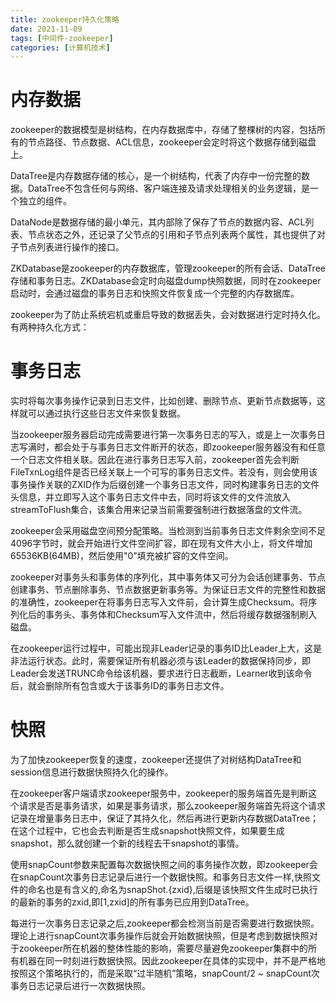 ```yaml
---
title: zookeeper持久化策略
date: 2021-11-09
tags: [中间件-zookeeper]
categories: [计算机技术]
---
```


# 内存数据
zookeeper的数据模型是树结构，在内存数据库中，存储了整棵树的内容，包括所有的节点路径、节点数据、ACL信息，zookeeper会定时将这个数据存储到磁盘上。

DataTree是内存数据存储的核心，是一个树结构，代表了内存中一份完整的数据。DataTree不包含任何与网络、客户端连接及请求处理相关的业务逻辑，是一个独立的组件。

DataNode是数据存储的最小单元，其内部除了保存了节点的数据内容、ACL列表、节点状态之外，还记录了父节点的引用和子节点列表两个属性，其也提供了对子节点列表进行操作的接口。

ZKDatabase是zookeeper的内存数据库，管理zookeeper的所有会话、DataTree存储和事务日志。ZKDatabase会定时向磁盘dump快照数据，同时在zookeeper启动时，会通过磁盘的事务日志和快照文件恢复成一个完整的内存数据库。

zookeeper为了防止系统宕机或重启导致的数据丢失，会对数据进行定时持久化。有两种持久化方式：

# 事务日志
实时将每次事务操作记录到日志文件，比如创建、删除节点、更新节点数据等，这样就可以通过执行这些日志文件来恢复数据。

当zookeeper服务器启动完成需要进行第一次事务日志的写入，或是上一次事务日志写满时，都会处于与事务日志文件断开的状态，即zookeeper服务器没有和任意一个日志文件相关联。因此在进行事务日志写入前，zookeeper首先会判断FileTxnLog组件是否已经关联上一个可写的事务日志文件。若没有，则会使用该事务操作关联的ZXID作为后缀创建一个事务日志文件，同时构建事务日志的文件头信息，并立即写入这个事务日志文件中去，同时将该文件的文件流放入streamToFlush集合，该集合用来记录当前需要强制进行数据落盘的文件流。

zookeeper会采用磁盘空间预分配策略。当检测到当前事务日志文件剩余空间不足4096字节时，就会开始进行文件空间扩容，即在现有文件大小上，将文件增加65536KB(64MB)，然后使用"0"填充被扩容的文件空间。

zookeeper对事务头和事务体的序列化，其中事务体又可分为会话创建事务、节点创建事务、节点删除事务、节点数据更新事务等。为保证日志文件的完整性和数据的准确性，zookeeper在将事务日志写入文件前，会计算生成Checksum。将序列化后的事务头、事务体和Checksum写入文件流中，然后将缓存数据强制刷入磁盘。

在zookeeper运行过程中，可能出现非Leader记录的事务ID比Leader上大，这是非法运行状态。此时，需要保证所有机器必须与该Leader的数据保持同步，即Leader会发送TRUNC命令给该机器，要求进行日志截断，Learner收到该命令后，就会删除所有包含或大于该事务ID的事务日志文件。

# 快照
为了加快zookeeper恢复的速度，zookeeper还提供了对树结构DataTree和session信息进行数据快照持久化的操作。

在zookeeper客户端请求zookeeper服务中，zookeeper的服务端首先是判断这个请求是否是事务请求，如果是事务请求，那么zookeeper服务端首先将这个请求记录在增量事务日志中，保证了其持久化，然后再进行更新内存数据DataTree；在这个过程中，它也会去判断是否生成snapshot快照文件，如果要生成snapshot，那么就创建一个新的线程去干snapshot的事情。

使用snapCount参数来配置每次数据快照之间的事务操作次数，即zookeeper会在snapCount次事务日志记录后进行一个数据快照。和事务日志文件一样,快照文件的命名也是有含义的,命名为snapShot.{zxid},后缀是该快照文件生成时已执行的最新的事务的zxid,即[1,zxid]的所有事务已应用到DataTree。

每进行一次事务日志记录之后,zookeeper都会检测当前是否需要进行数据快照。理论上进行snapCount次事务操作后就会开始数据快照，但是考虑到数据快照对于zookeeper所在机器的整体性能的影响，需要尽量避免zookeeper集群中的所有机器在同一时刻进行数据快照。因此zookeeper在具体的实现中，并不是严格地按照这个策略执行的，而是采取“过半随机”策略，snapCount/2 ~ snapCount次事务日志记录后进行一次数据快照。

